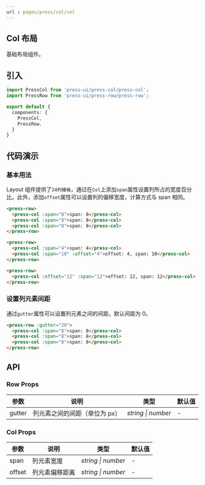 ```yaml
---
url : pages/press/col/col
---
```


## Col 布局

基础布局组件。

## 引入

```ts
import PressCol from 'press-ui/press-col/press-col';
import PressRow from 'press-ui/press-row/press-row';

export default {
  components: {
    PressCol,
    PressRow,
  }
}
```

## 代码演示

### 基本用法

Layout 组件提供了`24列栅格`，通过在`Col`上添加`span`属性设置列所占的宽度百分比。此外，添加`offset`属性可以设置列的偏移宽度，计算方式与 span 相同。

```html
<press-row>
  <press-col :span="8">span: 8</press-col>
  <press-col :span="8">span: 8</press-col>
  <press-col :span="8">span: 8</press-col>
</press-row>

<press-row>
  <press-col :span="4">span: 4</press-col>
  <press-col :span="10" :offset="4">offset: 4, span: 10</press-col>
</press-row>

<press-row>
  <press-col :offset="12" :span="12">offset: 12, span: 12</press-col>
</press-row>
```

### 设置列元素间距

通过`gutter`属性可以设置列元素之间的间距，默认间距为 0。

```html
<press-row :gutter="20">
  <press-col :span="8">span: 8</press-col>
  <press-col :span="8">span: 8</press-col>
  <press-col :span="8">span: 8</press-col>
</press-row>
```

## API

### Row Props

| 参数   | 说明                          | 类型               | 默认值 |
| ------ | ----------------------------- | ------------------ | ------ |
| gutter | 列元素之间的间距（单位为 px） | _string \| number_ | -      |

### Col Props

| 参数   | 说明           | 类型               | 默认值 |
| ------ | -------------- | ------------------ | ------ |
| span   | 列元素宽度     | _string \| number_ | -      |
| offset | 列元素偏移距离 | _string \| number_ | -      |
